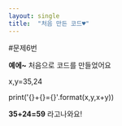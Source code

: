 ```yaml
---
layout: single
title:  "처음 만든 코드♥"
---
```


#문제6번

**예에~** 처음으로 코드를 만들었어요

x,y=35,24

print('{}+{}={}'.format(x,y,x+y))


**35+24=59** 라고나와요!
